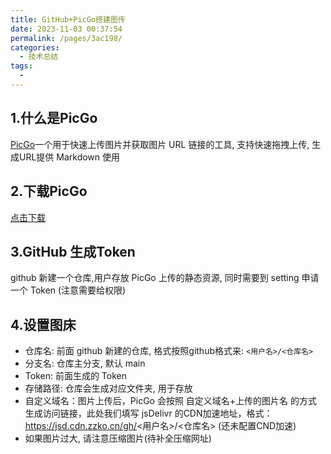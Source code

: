 ```yaml
---
title: GitHub+PicGo搭建图传
date: 2023-11-03 00:37:54
permalink: /pages/3ac198/
categories:
  - 技术总结
tags:
  - 
---
```


## 1.什么是PicGo

[PicGo](https://github.com/Molunerfinn/PicGo)一个用于快速上传图片并获取图片 URL 链接的工具, 支持快速拖拽上传, 生成URL提供 Markdown 使用

## 2.下载PicGo

[点击下载](https://github.com/Molunerfinn/PicGo/releases)

## 3.GitHub 生成Token

github 新建一个仓库,用户存放 PicGo 上传的静态资源, 同时需要到 setting 申请一个 Token (注意需要给权限)

## 4.设置图床

- 仓库名: 前面 github 新建的仓库, 格式按照github格式来: `<用户名>/<仓库名>`
- 分支名: 仓库主分支, 默认 main
- Token: 前面生成的 Token
- 存储路径: 仓库会生成对应文件夹, 用于存放
- 自定义域名：图片上传后，PicGo 会按照 自定义域名+上传的图片名 的方式生成访问链接，此处我们填写 jsDelivr 的CDN加速地址，格式：https://jsd.cdn.zzko.cn/gh/<用户名>/<仓库名> (还未配置CND加速)
- 如果图片过大, 请注意压缩图片(待补全压缩网址)


